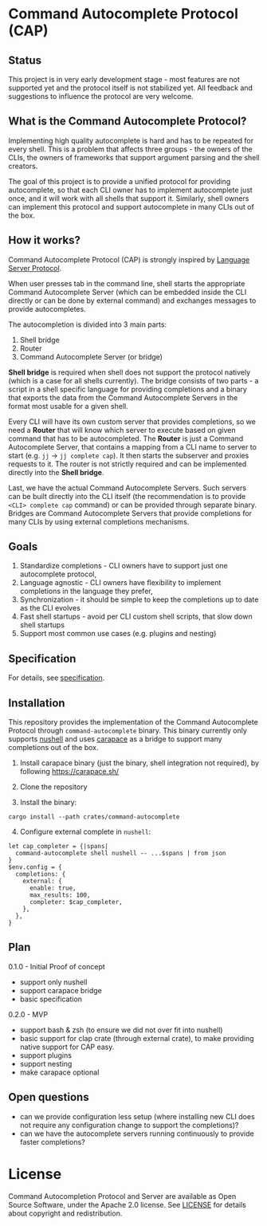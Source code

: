 # Command Autocomplete Protocol (CAP)

## Status

This project is in very early development stage - most features are not
supported yet and the protocol itself is not stabilized yet. All feedback and
suggestions to influence the protocol are very welcome.

## What is the Command Autocomplete Protocol?

Implementing high quality autocomplete is hard and has to be repeated for
every shell. This is a problem that affects three groups - the owners of the
CLIs, the owners of frameworks that support argument parsing and the shell
creators.

The goal of this project is to provide a unified protocol for providing
autocomplete, so that each CLI owner has to implement autocomplete just once,
and it will work with all shells that support it. Similarly, shell owners can
implement this protocol and support autocomplete in many CLIs out of the box.

## How it works?

Command Autocomplete Protocol (CAP) is strongly inspired by [Language
Server Protocol](https://microsoft.github.io/languag-server-protocol).

When user presses tab in the command line, shell starts the appropriate Command
Autocomplete Server (which can be embedded inside the CLI directly or can be
done by external command) and exchanges messages to provide autocompletes.

The autocompletion is divided into 3 main parts:

1. Shell bridge
2. Router
3. Command Autocomplete Server (or bridge)

**Shell bridge** is required when shell does not support the protocol natively
(which is a case for all shells currently). The bridge consists of two parts -
a script in a shell specific language for providing completions and a binary
that exports the data from the Command Autocomplete Servers in the format most
usable for a given shell.

Every CLI will have its own custom server that provides completions, so we
need a **Router** that will know which server to execute based on given command
that has to be autocompleted. The **Router** is just a Command Autocomplete
Server, that contains a mapping from a CLI name to server to start (e.g. `jj`
-> `jj complete cap`). It then starts the subserver and proxies requests to it.
The router is not strictly required and can be implemented directly into the
**Shell bridge**.

Last, we have the actual Command Autocomplete Servers. Such servers can be
built directly into the CLI itself (the recommendation is to provide `<CLI>
complete cap` command) or can be provided through separate binary. Bridges
are Command Autocomplete Servers that provide completions for many CLIs by
using external completions mechanisms.

## Goals

1. Standardize completions - CLI owners have to support just one autocomplete protocol,
2. Language agnostic - CLI owners have flexibility to implement completions in the language they prefer,
3. Synchronization - it should be simple to keep the completions up to date as the CLI evolves
4. Fast shell startups - avoid per CLI custom shell scripts, that slow down shell startups
5. Support most common use cases (e.g. plugins and nesting)

## Specification

For details, see [specification](docs/specification.md).

## Installation

This repository provides the implementation of the Command Autocomplete Protocol
through `command-autocomplete` binary. This binary currently only supports
[nushell](https://github.com/nushell/nushell) and uses [carapace](https://carapace.sh/)
as a bridge to support many completions out of the box.

1. Install carapace binary (just the binary, shell integration not required), by
   following https://carapace.sh/

2. Clone the repository

3. Install the binary:

  ```
  cargo install --path crates/command-autocomplete
  ```

4. Configure external complete in `nushell`:

  ```nushell
  let cap_completer = {|spans|
    command-autocomplete shell nushell -- ...$spans | from json
  }
  $env.config = {
    completions: {
      external: {
        enable: true,
        max_results: 100,
        completer: $cap_completer,
      },
    },
  }
  ```

## Plan

0.1.0 - Initial Proof of concept

- support only nushell
- support carapace bridge
- basic specification

0.2.0 - MVP

- support bash & zsh (to ensure we did not over fit into nushell)
- basic support for clap crate (through external crate), to make providing native support for CAP easy.
- support plugins
- support nesting
- make carapace optional

## Open questions

- can we provide configuration less setup (where installing new CLI does
  not require any configuration change to support the completions)?
- can we have the autocomplete servers running continuously to provide
  faster completions?

# License

Command Autocompletion Protocol and Server are available as Open Source
Software, under the Apache 2.0 license. See [LICENSE](LICENSE.md) for details
about copyright and redistribution.
